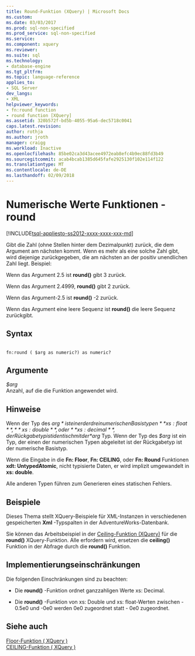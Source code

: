 ```yaml
---
title: Round-Funktion (XQuery) | Microsoft Docs
ms.custom: 
ms.date: 03/03/2017
ms.prod: sql-non-specified
ms.prod_service: sql-non-specified
ms.service: 
ms.component: xquery
ms.reviewer: 
ms.suite: sql
ms.technology:
- database-engine
ms.tgt_pltfrm: 
ms.topic: language-reference
applies_to:
- SQL Server
dev_langs:
- XML
helpviewer_keywords:
- fn:round function
- round function [XQuery]
ms.assetid: 320b572f-bd5b-4055-95a6-dec5718c0041
caps.latest.revision: 
author: rothja
ms.author: jroth
manager: craigg
ms.workload: Inactive
ms.openlocfilehash: 85be02ca3d43acee4972eab8efc4b9ec88fd3b49
ms.sourcegitcommit: acab4bcab1385d645fafe2925130f102e114f122
ms.translationtype: MT
ms.contentlocale: de-DE
ms.lasthandoff: 02/09/2018
---
```

# <a name="numeric-values-functions---round"></a>Numerische Werte Funktionen - round
[!INCLUDE[tsql-appliesto-ss2012-xxxx-xxxx-xxx-md](../includes/tsql-appliesto-ss2012-xxxx-xxxx-xxx-md.md)]

  Gibt die Zahl (ohne Stellen hinter dem Dezimalpunkt) zurück, die dem Argument am nächsten kommt. Wenn es mehr als eine solche Zahl gibt, wird diejenige zurückgegeben, die am nächsten an der positiv unendlichen Zahl liegt. Beispiel:  
  
 Wenn das Argument 2.5 ist **round()** gibt 3 zurück.  
  
 Wenn das Argument 2.4999, **round()** gibt 2 zurück.  
  
 Wenn das Argument-2.5 ist **round()** -2 zurück.  
  
 Wenn das Argument eine leere Sequenz ist **round()** die leere Sequenz zurückgibt.  
  
## <a name="syntax"></a>Syntax  
  
```  
  
fn:round ( $arg as numeric?) as numeric?  
```  
  
## <a name="arguments"></a>Argumente  
 *$arg*  
 Anzahl, auf die die Funktion angewendet wird.  
  
## <a name="remarks"></a>Hinweise  
 Wenn der Typ des *$arg* ist einer der drei numerischen Basistypen **xs: float**, **xs: double**, oder **xs: decimal**, der Rückgabetyp ist identisch mit der *$arg* Typ. Wenn der Typ des *$arg* ist ein Typ, der einen der numerischen Typen abgeleitet ist der Rückgabetyp ist der numerische Basistyp.  
  
 Wenn die Eingabe in die **Fn: Floor**, **Fn: CEILING**, oder **Fn: Round** Funktionen **xdt: UntypedAtomic**, nicht typisierte Daten, er wird implizit umgewandelt in **xs: double**.  
  
 Alle anderen Typen führen zum Generieren eines statischen Fehlers.  
  
## <a name="examples"></a>Beispiele  
 Dieses Thema stellt XQuery-Beispiele für XML-Instanzen in verschiedenen gespeicherten **Xml** -Typspalten in der AdventureWorks-Datenbank.  
  
 Sie können das Arbeitsbeispiel in der [Ceiling-Funktion (XQuery)](../xquery/numeric-values-functions-ceiling.md) für die **round()** XQuery-Funktion. Alle erfordern wird, ersetzen die **ceiling()** Funktion in der Abfrage durch die **round()** Funktion.  
  
## <a name="implementation-limitations"></a>Implementierungseinschränkungen  
 Die folgenden Einschränkungen sind zu beachten:  
  
-   Die **round()** -Funktion ordnet ganzzahligen Werte xs: Decimal.  
  
-   Die **round()** -Funktion von xs: Double und xs: float-Werten zwischen - 0.5e0 und -0e0 werden 0e0 zugeordnet statt - 0e0 zugeordnet.  
  
## <a name="see-also"></a>Siehe auch  
 [Floor-Funktion &#40; XQuery &#41;](../xquery/numeric-values-functions-floor.md)   
 [CEILING-Funktion &#40; XQuery &#41;](../xquery/numeric-values-functions-ceiling.md)  
  
  
